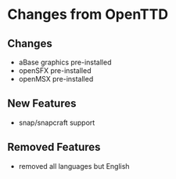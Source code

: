 # Changes from OpenTTD

## Changes

- aBase graphics pre-installed
- openSFX pre-installed
- openMSX pre-installed

## New Features

- snap/snapcraft support

## Removed Features

- removed all languages but English
